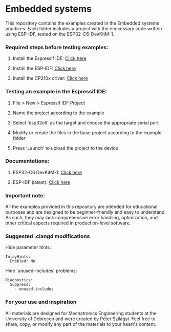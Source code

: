 # Embedded systems

This repository contains the examples created in the Embedded systems practices. Each folder includes a project with the neccessary code written using ESP-IDF, tested on the ESP32-C6-DevKitM-1.

### Required steps before testing examples:

1. Install the Espressif IDE:
[Click here](https://docs.espressif.com/projects/espressif-ide/en/latest/downloads.html#downloads)

2. Install the ESP-IDF: 
[Click here](https://docs.espressif.com/projects/espressif-ide/en/latest/installation.html#esp-idf-and-tools-installation)

3. Install the CP210x driver:
[Click here](https://www.silabs.com/developer-tools/usb-to-uart-bridge-vcp-drivers?tab=downloads)

### Testing an example in the Espressif IDE:

1. File > New > Espressif IDF Project
   
2. Name the project according to the example
   
3. Select 'esp32c6' as the target and choose the appropriate serial port
   
4. Modify or create the files in the base project according to the example folder

5. Press 'Launch' to upload the project to the device

### Documentations:

1. ESP32-C6 DevKitM-1:
[Click here](https://docs.espressif.com/projects/esp-dev-kits/en/latest/esp32c6/esp32-c6-devkitm-1/user_guide.html)

2. ESP-IDF (latest): 
[Click here](https://docs.espressif.com/projects/esp-idf/en/latest/esp32c6/api-reference/index.html)

### Important note:

All the examples provided in this repository are intended for educational purposes and are designed to be beginner-friendly and easy to understand. As such, they may lack comprehensive error handling, optimization, and other critical aspects required in production-level software.

### Suggested .clangd modifications

Hide parameter hints:

```
InlayHints:
  Enabled: No
```

Hide 'unused-includes' problems:

```
Diagnostics:
  Suppress:
    - unused-includes
```

### For your use and inspiration

All materials are designed for Mechatronics Engineering students at the University of Debrecen and were created by Péter Szilágyi. Feel free to share, copy, or modify any part of the materials to your heart's content.
